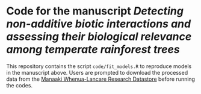 # Code for the manuscript *Detecting non-additive biotic interactions and assessing their biological relevance among temperate rainforest trees*

This repository contains the script `code/fit_models.R` to reproduce models in the manuscript above. Users are prompted to download the processed data from the [Manaaki Whenua-Lancare Research Datastore](https://doi.org/10.25898/sv0n-sw84) before running the codes.